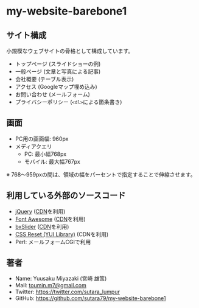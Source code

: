 # my-website-barebone1

## サイト構成
小規模なウェブサイトの骨格として構成しています。  

- トップページ (スライドショーの例)
- 一般ページ (文章と写真による記事)
- 会社概要 (テーブル表示)
- アクセス (Googleマップ埋め込み)
- お問い合わせ (メールフォーム)
- プライバシーポリシー (`<dl>`による箇条書き)

## 画面
- PC用の画面幅: 960px
- メディアクエリ
    - PC: 最小幅768px
    - モバイル: 最大幅767px

※ 768～959pxの間は、領域の幅をパーセントで指定することで伸縮させます。

## 利用している外部のソースコード
- [jQuery](https://jquery.com/) ([CDN](http://code.jquery.com/)を利用)
- [Font Awesome](https://fortawesome.github.io/Font-Awesome/) ([CDN](https://fortawesome.github.io/Font-Awesome/get-started/)を利用)
- [bxSlider](http://bxslider.com/) ([CDN](http://www.jsdelivr.com/projects/bxslider)を利用)
- [CSS Reset (YUI Library)](http://yuilibrary.com/yui/docs/cssreset/) (CDNを利用)
- Perl: メールフォームCGIで利用

## 著者
- Name: Yuusaku Miyazaki (宮崎 雄策)
- Mail: <toumin.m7@gmail.com>
- Twitter: https://twitter.com/sutara_lumpur
- GitHub: https://github.com/sutara79/my-website-barebone1